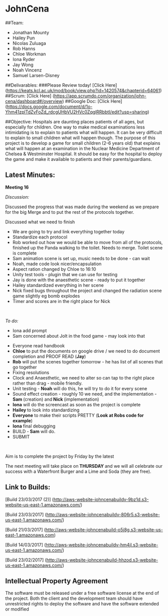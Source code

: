 # JohnCena
##Team:
* Jonathan Mounty 
* Hailey Pun
* Nicolas Zuluaga
* Rob Hanns
* Chloe Workman
* Iona Ryder
* Jay Wong
* Noah Vincenz
* Samuel Larsen-Disney

[logo]: (http://www.chicksinfo.com/wp-content/uploads/2016/09/John-Cena-Family-Pictures-Wife-Siblings-Age-Height-Weight.jpg)

##Delivarables:
###Please Review today! 
[Click Here] (https://keats.kcl.ac.uk/mod/book/view.php?id=1420574&chapterid=64061) 
##Scrum:
[Click Here] (https://app.scrumdo.com/organization/john-cena/dashboard#/overview)
##Google Doc:
[Click Here] (https://docs.google.com/document/d/1o-Yhm41zplTdZvFoZd_rdcgUHbVU2HVc0ZqglRRbbtI/edit?usp=sharing)

##Objective:
Hospitals are daunting places patients of all ages, but especially for children. One way to make medical examinations less intimidating is to explain to patients what will happen. It can be very difficult to explain to small children what will happen though. The purpose of this project is to develop a game for small children (2-6 years old) that explains what will happen at an examination in the Nuclear Medicine Department of Chelsea & Westminster Hospital. It should be easy for the hospital to deploy the game and make it available to patients and their parents/guardians.

## Latest Minutes: 
  <p><p><strong>Meeting 16</strong></p>
<p><em>Discussion:</em></p>
<p>Discussed the progress that was made during the weekend as we prepare for the big Merge and to put the rest of the protocols together.</p>
<p>Discussed what we need to finish</p>
<ul>
<li>We are going to try and link everything together today</li>
<li>Standardize each protocol</li>
<li>Rob worked out how we would be able to move from all of the protocols, finished up the Panda walking to the toilet. Needs to merge. Toilet scene is complete</li>
<li>Sam animation scene is set up, music needs to be done - can wait</li>
<li>Noah, made code look nicer/encapsulation</li>
<li>Aspect ration changed by Chloe to 16:10</li>
<li>Unity test tools - plugin that we can use for testing</li>
<li>Jay is done with the anaesthetic scene - ready to put it together</li>
<li>Hailey standardized everything in her scene</li>
<li>Nick fixed bugs throughout the project and changed the radiation scene game slightly eg bomb explodes</li>
<li>Timer and scores are in the right place for Nick</li>
</ul>
<p>&nbsp;</p>
<p><em>To do:</em></p>
<ul>
<li>Iona add prompt&nbsp;</li>
<li>Sam concerned about Jolt in the food game - may look into that&nbsp;</li>
</ul>
<ul>
<li>Everyone read handbook</li>
<li><strong>Chloe</strong> to put the documents on google drive / we need to do document completion and PROOF READ (<strong>Jay</strong>)&nbsp;</li>
<li><strong>Rob</strong> will put the scenes together tomorrow - he has list of all scenes that go together</li>
<li>Fixing resolutions&nbsp;</li>
<li>Clock and Anaesthetic, we need to alter so can tap to the right place rather than drag - mobile friendly.&nbsp;</li>
<li>Unit testing - <strong>Noah</strong> will do this, he will try to do it for every scene</li>
<li>Sound effect creation - roughly 10 we need, and the implementation - <strong>Sam </strong>(creation)&nbsp;and<strong> Nick </strong>(implementation)</li>
<li><strong>Iona</strong> will do the screencast as soon as the project is complete</li>
<li><strong>Hailey&nbsp;</strong>to look into standardizing</li>
<li><strong>Everyone</strong> to make their scripts PRETTY (<strong>Look at Robs code for example</strong>)</li>
<li><strong>Iona </strong>final debugging</li>
<li>BUILD -<strong> Sam</strong> will do.</li>
<li>SUBMIT</li>
</ul>
<p>&nbsp;</p>
<p>Aim is to complete the project by Friday by the latest</p>
<p>The next meeting will take place on<strong> THURSDAY&nbsp;</strong>and we will all celebrate our success with a Waterfront Burger and a Lime and Soda (they are free).&nbsp;</p></p>

  
## Link to Builds: 
[Build 23/03/2017 (2)] (http://aws-website-johncenabuildv-9bz1d.s3-website-us-east-1.amazonaws.com/)

[Build 23/03/2017] (http://aws-website-johncenabuildv-806r5.s3-website-us-east-1.amazonaws.com/)

[Build 21/03/2017] (http://aws-website-johncenabuild-o5j8g.s3-website-us-east-1.amazonaws.com)

[Build 14/03/2017] (http://aws-website-johncenabuildv-hm4jl.s3-website-us-east-1.amazonaws.com/)

[Build 23/02/2017] (http://aws-website-johncenabuild-hhzod.s3-website-us-east-1.amazonaws.com/)

## Intellectual Property Agreement
The software must be released under a free software license at the end of the project. Both the client and the development team should have unrestricted rights to deploy the software and have the software extended or modified

